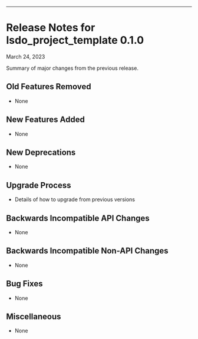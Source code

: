 ***********************************
# Release Notes for lsdo_project_template 0.1.0

March 24, 2023

Summary of major changes from the previous release.

## Old Features Removed

- None

## New Features Added

- None

## New Deprecations

- None

## Upgrade Process

- Details of how to upgrade from previous versions

## Backwards Incompatible API Changes

- None

## Backwards Incompatible Non-API Changes

- None

## Bug Fixes

- None

## Miscellaneous

- None
